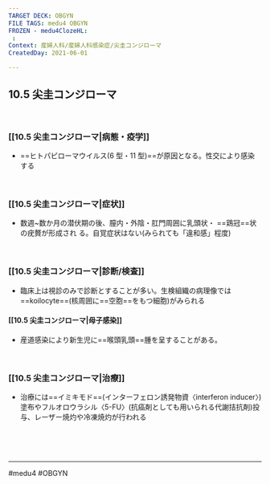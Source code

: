 ```yaml
---
TARGET DECK: OBGYN
FILE TAGS: medu4 OBGYN
FROZEN - medu4ClozeHL:
 : 
Context: 産婦人科/産婦人科感染症/尖圭コンジローマ
CreatedDay: 2021-06-01

---
```


## 10.5 尖圭コンジローマ

<br>

### [[10.5 尖圭コンジローマ|病態・疫学]]
* ==ヒトパピローマウイルス(6 型・11 型)==が原因となる。性交により感染する
<!--ID: 1622523511264-->


<br>

### [[10.5 尖圭コンジローマ|症状]]
* 数週~数か月の潜伏期の後、膣内・外陰・肛門周囲に乳頭状・ ==鶏冠==状の疣贅が形成され る。自覚症状はない(みられても「違和感」程度)
<!--ID: 1622523511270-->


<br>

### [[10.5 尖圭コンジローマ|診断/検査]]
* 臨床上は視診のみで診断とすることが多い。生検組織の病理像では==koilocyte==(核周囲に==空胞==をもつ細胞)がみられる
#### [[10.5 尖圭コンジローマ|母子感染]]
* 産道感染により新生児に==喉頭乳頭==腫を呈することがある。
<!--ID: 1622523511276-->



<br>

### [[10.5 尖圭コンジローマ|治療]]
* 治療には==イミキモド==(インターフェロン誘発物資〈interferon inducer〉)塗布やフルオロウラシル〈5-FU〉(抗癌剤としても用いられる代謝拮抗剤)投与、レーザー焼灼や冷凍焼灼が行われる
<!--ID: 1622523511281-->


<br><br><br>

---
#medu4 #OBGYN
